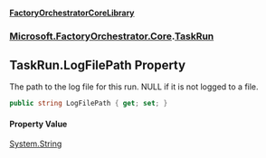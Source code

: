 #### [FactoryOrchestratorCoreLibrary](./FactoryOrchestratorCoreLibrary.md 'FactoryOrchestratorCoreLibrary')
### [Microsoft.FactoryOrchestrator.Core](./Microsoft-FactoryOrchestrator-Core.md 'Microsoft.FactoryOrchestrator.Core').[TaskRun](./Microsoft-FactoryOrchestrator-Core-TaskRun.md 'Microsoft.FactoryOrchestrator.Core.TaskRun')
## TaskRun.LogFilePath Property
The path to the log file for this run. NULL if it is not logged to a file.  
```csharp
public string LogFilePath { get; set; }
```
#### Property Value
[System.String](https://docs.microsoft.com/en-us/dotnet/api/System.String 'System.String')  
